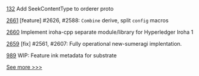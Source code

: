 
[132](https://github.com/hyperledger/fabric-protos/pull/132) Add SeekContentType to orderer proto

[2661](https://github.com/hyperledger/iroha/pull/2661) [feature] #2626, #2588: `Combine` derive, split `config` macros

[2660](https://github.com/hyperledger/iroha/pull/2660) Implement iroha-cpp separate module/library for Hyperledger Iroha 1

[2659](https://github.com/hyperledger/iroha/pull/2659) [fix] #2561, #2607: Fully operational new-sumeragi implentation.

[989](https://github.com/hyperledger-labs/solang/pull/989) WIP: Feature ink metadata for substrate


[See more >>>](https://start-here.hyperledger.org/pull-requests)
